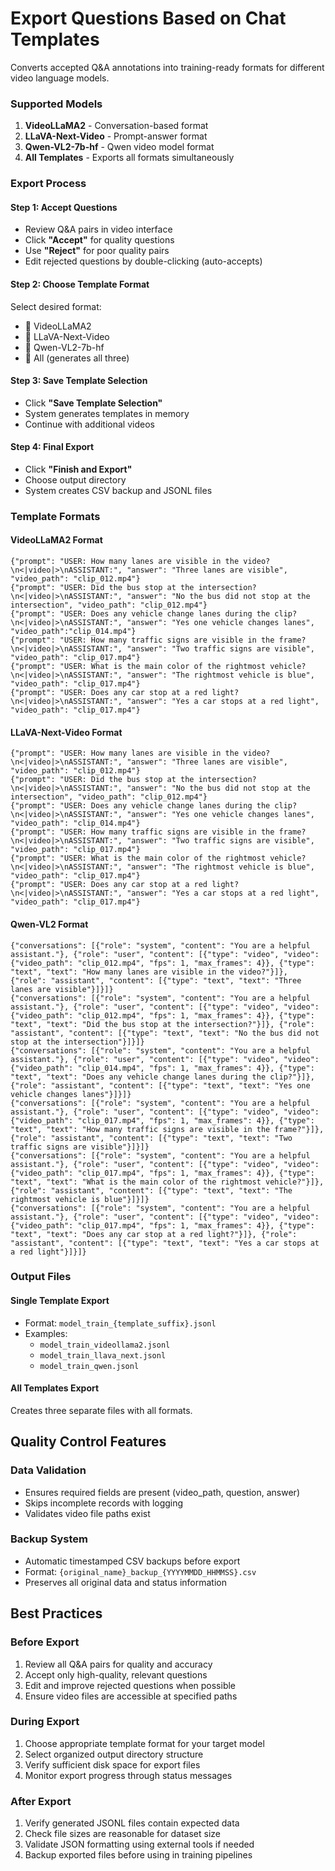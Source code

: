 # Export Questions Based on Chat Templates

Converts accepted Q&A annotations into training-ready formats for different video language models.

### Supported Models

1. **VideoLLaMA2** - Conversation-based format
2. **LLaVA-Next-Video** - Prompt-answer format
3. **Qwen-VL2-7b-hf** - Qwen video model format
4. **All Templates** - Exports all formats simultaneously

### Export Process

#### Step 1: Accept Questions

- Review Q&A pairs in video interface
- Click **\"Accept\"** for quality questions
- Use **\"Reject\"** for poor quality pairs
- Edit rejected questions by double-clicking (auto-accepts)

#### Step 2: Choose Template Format

Select desired format:

- 🔘 VideoLLaMA2
- 🔘 LLaVA-Next-Video
- 🔘 Qwen-VL2-7b-hf
- 🔘 All (generates all three)

#### Step 3: Save Template Selection

- Click **\"Save Template Selection\"**
- System generates templates in memory
- Continue with additional videos

#### Step 4: Final Export

- Click **\"Finish and Export\"**
- Choose output directory
- System creates CSV backup and JSONL files

### Template Formats

#### VideoLLaMA2 Format

```
{"prompt": "USER: How many lanes are visible in the video?\n<|video|>\nASSISTANT:", "answer": "Three lanes are visible", "video_path": "clip_012.mp4"}
{"prompt": "USER: Did the bus stop at the intersection?\n<|video|>\nASSISTANT:", "answer": "No the bus did not stop at the intersection", "video_path": "clip_012.mp4"}
{"prompt": "USER: Does any vehicle change lanes during the clip?\n<|video|>\nASSISTANT:", "answer": "Yes one vehicle changes lanes", "video_path":"clip_014.mp4"}
{"prompt": "USER: How many traffic signs are visible in the frame?\n<|video|>\nASSISTANT:", "answer": "Two traffic signs are visible", "video_path": "clip_017.mp4"}
{"prompt": "USER: What is the main color of the rightmost vehicle?\n<|video|>\nASSISTANT:", "answer": "The rightmost vehicle is blue", "video_path": "clip_017.mp4"}
{"prompt": "USER: Does any car stop at a red light?\n<|video|>\nASSISTANT:", "answer": "Yes a car stops at a red light", "video_path": "clip_017.mp4"}

```

#### LLaVA-Next-Video Format

```
{"prompt": "USER: How many lanes are visible in the video?\n<|video|>\nASSISTANT:", "answer": "Three lanes are visible", "video_path": "clip_012.mp4"}
{"prompt": "USER: Did the bus stop at the intersection?\n<|video|>\nASSISTANT:", "answer": "No the bus did not stop at the intersection", "video_path": "clip_012.mp4"}
{"prompt": "USER: Does any vehicle change lanes during the clip?\n<|video|>\nASSISTANT:", "answer": "Yes one vehicle changes lanes", "video_path": "clip_014.mp4"}
{"prompt": "USER: How many traffic signs are visible in the frame?\n<|video|>\nASSISTANT:", "answer": "Two traffic signs are visible", "video_path": "clip_017.mp4"}
{"prompt": "USER: What is the main color of the rightmost vehicle?\n<|video|>\nASSISTANT:", "answer": "The rightmost vehicle is blue", "video_path": "clip_017.mp4"}
{"prompt": "USER: Does any car stop at a red light?\n<|video|>\nASSISTANT:", "answer": "Yes a car stops at a red light", "video_path": "clip_017.mp4"}

```

#### Qwen-VL2 Format

```
{"conversations": [{"role": "system", "content": "You are a helpful assistant."}, {"role": "user", "content": [{"type": "video", "video": {"video_path": "clip_012.mp4", "fps": 1, "max_frames": 4}}, {"type": "text", "text": "How many lanes are visible in the video?"}]}, {"role": "assistant", "content": [{"type": "text", "text": "Three lanes are visible"}]}]}
{"conversations": [{"role": "system", "content": "You are a helpful assistant."}, {"role": "user", "content": [{"type": "video", "video": {"video_path": "clip_012.mp4", "fps": 1, "max_frames": 4}}, {"type": "text", "text": "Did the bus stop at the intersection?"}]}, {"role": "assistant", "content": [{"type": "text", "text": "No the bus did not stop at the intersection"}]}]}
{"conversations": [{"role": "system", "content": "You are a helpful assistant."}, {"role": "user", "content": [{"type": "video", "video": {"video_path": "clip_014.mp4", "fps": 1, "max_frames": 4}}, {"type": "text", "text": "Does any vehicle change lanes during the clip?"}]}, {"role": "assistant", "content": [{"type": "text", "text": "Yes one vehicle changes lanes"}]}]}
{"conversations": [{"role": "system", "content": "You are a helpful assistant."}, {"role": "user", "content": [{"type": "video", "video": {"video_path": "clip_017.mp4", "fps": 1, "max_frames": 4}}, {"type": "text", "text": "How many traffic signs are visible in the frame?"}]}, {"role": "assistant", "content": [{"type": "text", "text": "Two traffic signs are visible"}]}]}
{"conversations": [{"role": "system", "content": "You are a helpful assistant."}, {"role": "user", "content": [{"type": "video", "video": {"video_path": "clip_017.mp4", "fps": 1, "max_frames": 4}}, {"type": "text", "text": "What is the main color of the rightmost vehicle?"}]}, {"role": "assistant", "content": [{"type": "text", "text": "The rightmost vehicle is blue"}]}]}
{"conversations": [{"role": "system", "content": "You are a helpful assistant."}, {"role": "user", "content": [{"type": "video", "video": {"video_path": "clip_017.mp4", "fps": 1, "max_frames": 4}}, {"type": "text", "text": "Does any car stop at a red light?"}]}, {"role": "assistant", "content": [{"type": "text", "text": "Yes a car stops at a red light"}]}]}

```

### Output Files

#### Single Template Export

- Format: `model_train_{template_suffix}.jsonl`
- Examples:
  - `model_train_videollama2.jsonl`
  - `model_train_llava_next.jsonl`
  - `model_train_qwen.jsonl`

#### All Templates Export

Creates three separate files with all formats.


## Quality Control Features

### Data Validation

- Ensures required fields are present (video_path, question, answer)
- Skips incomplete records with logging
- Validates video file paths exist

### Backup System

- Automatic timestamped CSV backups before export
- Format: `{original_name}_backup_{YYYYMMDD_HHMMSS}.csv`
- Preserves all original data and status information

## Best Practices

### Before Export

1. Review all Q&A pairs for quality and accuracy
2. Accept only high-quality, relevant questions
3. Edit and improve rejected questions when possible
4. Ensure video files are accessible at specified paths

### During Export

1. Choose appropriate template format for your target model
2. Select organized output directory structure
3. Verify sufficient disk space for export files
4. Monitor export progress through status messages

### After Export

1. Verify generated JSONL files contain expected data
2. Check file sizes are reasonable for dataset size
3. Validate JSON formatting using external tools if needed
4. Backup exported files before using in training pipelines
